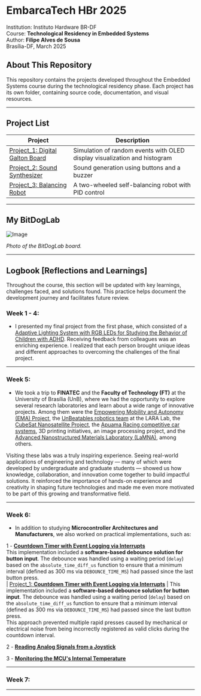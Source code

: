 # **EmbarcaTech HBr 2025**  

 Institution: Instituto Hardware BR-DF  
 Course: **Technological Residency in Embedded Systems**  
 Author: **Filipe Alves de Sousa**  
 Brasília-DF, March 2025  
 
 ## **About This Repository**  
 This repository contains the projects developed throughout the Embedded Systems course during the technological residency phase. Each project has its own folder, containing source code, documentation, and visual resources.  
 
 ---  
 
 ## **Project List**  
 
 | Project | Description |  
 |---------|------------|  
 | [Project_1: Digital Galton Board](./projects/digital_galton_board/) | Simulation of random events with OLED display visualization and histogram |  
 | [Project_2: Sound Synthesizer](./projects/sound_synthesizer/) | Sound generation using buttons and a buzzer |  
 | [Project_3: Balancing Robot](./projects/balancing_robot/) | A two-wheeled self-balancing robot with PID control |  
 
 ---  
 
 ## **My BitDogLab**  
 
 ![Image](https://github.com/user-attachments/assets/22049b52-f9ec-4e72-bb2c-1a0df1b4a48c)  
 
 _Photo of the BitDogLab board._  
 
 ---  
 
 ## **Logbook [Reflections and Learnings]**  
 
 Throughout the course, this section will be updated with key learnings, challenges faced, and solutions found. This practice helps document the development journey and facilitates future review.  
 
 ### **Week 1 - 4:**  
 - I presented my final project from the first phase, which consisted of a [Adaptive Lighting System with RGB LEDs for Studying the Behavior of Children with ADHD](https://github.com/filipe19/Embarcatech-BitDogLab-RaspberryPi). Receiving feedback from colleagues was an enriching experience. I realized that each person brought unique ideas and different approaches to overcoming the challenges of the final project.  
 
 ---
 
 ### **Week 5:**  
 - We took a trip to **FINATEC** and the **Faculty of Technology (FT)** at the University of Brasília (UnB), where we had the opportunity to explore several research laboratories and learn about a wide range of innovative projects. Among them were the [Empowering Mobility and Autonomy (EMA) Project](https://www.ene.unb.br/antonio/ema/pt/index.html), the [UnBeatables robotics team](https://noticias.unb.br/publicacoes/112-extensao-e-comunidade/90-equipe-de-robotica-da-unb-e-bicampea-de-competicao-internacional) at the LARA Lab, the [CubeSat Nanosatellite Project](https://noticias.unb.br/117-pesquisa/5614-nanossatelite-desenvolvido-na-unb-esta-em-orbita), the [Apuama Racing competitive car systems](http://ft.unb.br/index.php?option=com_content&view=article&id=13&Itemid=123), 3D printing initiatives, an image processing project, and the [Advanced Nanostructured Materials Laboratory (LaMNA)](http://www.ppgcima.unb.br/organizacao/infra-lab), among others.
 
 Visiting these labs was a truly inspiring experience. Seeing real-world applications of engineering and technology — many of which were developed by undergraduate and graduate students — showed us how knowledge, collaboration, and innovation come together to build impactful solutions. It reinforced the importance of hands-on experience and creativity in shaping future technologies and made me even more motivated to be part of this growing and transformative field.
 
 ---
 
 ### **Week 6:**  
 - In addition to studying **Microcontroller Architectures and Manufacturers**, we also worked on practical implementations, such as:
 
 1 - [**Countdown Timer with Event Logging via Interrupts**](https://github.com/filipe19/)  
 This implementation included a **software-based debounce solution for button input**. The debounce was handled using a waiting period (`delay`) based on the `absolute_time_diff_us` function to ensure that a minimum interval (defined as 300 ms via `DEBOUNCE_TIME_MS`) had passed since the last button press.  
 | [Project_1: **Countdown Timer with Event Logging via Interrupts**](https://github.com/filipe19/) | This implementation included a **software-based debounce solution for button input**. The debounce was handled using a waiting period (`delay`) based on the `absolute_time_diff_us` function to ensure that a minimum interval (defined as 300 ms via `DEBOUNCE_TIME_MS`) had passed since the last button press.  
 This approach prevented multiple rapid presses caused by mechanical or electrical noise from being incorrectly registered as valid clicks during the countdown interval.
 
 2 - [**Reading Analog Signals from a Joystick**](https://github.com/filipe19/)
 
 3 - [**Monitoring the MCU's Internal Temperature**](https://github.com/filipe19/)
 
 ---
 
 
 ### **Week 7:**  
 
 ---  
 